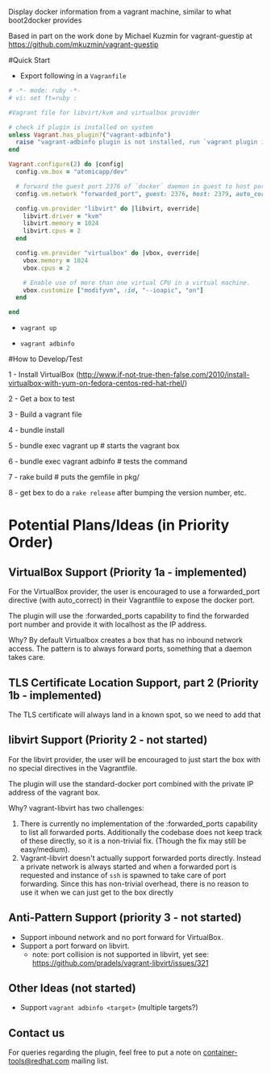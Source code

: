 Display docker information from a vagrant machine, similar to what boot2docker provides

Based in part on the work done by Michael Kuzmin for vagrant-guestip at https://github.com/mkuzmin/vagrant-guestip

#Quick Start

- Export following in a `Vagranfile`

```ruby
# -*- mode: ruby -*-
# vi: set ft=ruby :

#Vagrant file for libvirt/kvm and virtualbox provider

# check if plugin is installed on system
unless Vagrant.has_plugin?("vagrant-adbinfo")
  raise "vagrant-adbinfo plugin is not installed, run `vagrant plugin install vagrant-adbinfo` to install the plugin."
end

Vagrant.configure(2) do |config|
  config.vm.box = "atomicapp/dev"

  # forward the guest port 2376 of `docker` daemon in guest to host port 2379 for client side tooling to connect
  config.vm.network "forwarded_port", guest: 2376, host: 2379, auto_correct: true

  config.vm.provider "libvirt" do |libvirt, override|
    libvirt.driver = "kvm"
    libvirt.memory = 1024
    libvirt.cpus = 2
  end

  config.vm.provider "virtualbox" do |vbox, override|
    vbox.memory = 1024
    vbox.cpus = 2

    # Enable use of more than one virtual CPU in a virtual machine.
    vbox.customize ["modifyvm", :id, "--ioapic", "on"]
  end

end
```

- ```vagrant up```

- ```vagrant adbinfo```


#How to Develop/Test

1 - Install VirtualBox (http://www.if-not-true-then-false.com/2010/install-virtualbox-with-yum-on-fedora-centos-red-hat-rhel/)

2 - Get a box to test

3 - Build a vagrant file

4 - bundle install

5 - bundle exec vagrant up # starts the vagrant box

6 - bundle exec vagrant adbinfo # tests the command

7 - rake build # puts the gemfile in pkg/

8 - get bex to do a `rake release` after bumping the version number, etc.


# Potential Plans/Ideas (in Priority Order)

## VirtualBox Support (Priority 1a - implemented)

For the VirtualBox provider, the user is encouraged to use a forwarded_port directive (with auto_correct) in their Vagrantfile to expose the docker port.

The plugin will use the :forwarded_ports capability to find the forwarded port number and provide it with localhost as the IP address.

Why? By default Virtualbox creates a box that has no inbound network access.  The pattern is to always forward ports, something that a daemon takes care.

## TLS Certificate Location Support, part 2 (Priority 1b - implemented)

The TLS certificate will always land in a known spot, so we need to add that

## libvirt Support (Priority 2 - not started)

For the libvirt provider, the user will be encouraged to just start the box with no special directives in the Vagrantfile.

The plugin will use the standard-docker port combined with the private IP address of the vagrant box. 

Why? vagrant-libvirt has two challenges:

1. There is currently no implementation of the :forwarded_ports capability to list all forwarded ports.  Additionally the codebase does not keep track of these directly, so it is a non-trivial fix.  (Though the fix may still be easy/medium).
2. Vagrant-libvirt doesn't actually support forwarded ports directly.  Instead a private network is always started and when a forwarded port is requested and instance of `ssh` is spawned to take care of port forwarding.  Since this has non-trivial overhead, there is no reason to use it when we can just get to the box directly

## Anti-Pattern Support (priority 3 - not started)

- Support inbound network and no port forward for VirtualBox.
- Support a port forward on libvirt.
  - note: port collision is not supported in libvirt, yet see:
    https://github.com/pradels/vagrant-libvirt/issues/321

## Other Ideas (not started)

- Support `vagrant adbinfo <target>` (multiple targets?)


## Contact us
For queries regarding the plugin, feel free to put a note on container-tools@redhat.com mailing list.
